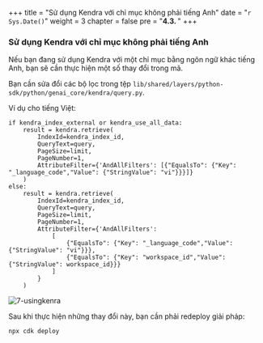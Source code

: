 +++
title = "Sử dụng Kendra với chỉ mục không phải tiếng Anh"
date = "`r Sys.Date()`"
weight = 3
chapter = false
pre = "<b>4.3. </b>"
+++

### Sử dụng Kendra với chỉ mục không phải tiếng Anh

Nếu bạn đang sử dụng Kendra với một chỉ mục bằng ngôn ngữ khác tiếng Anh, bạn sẽ cần thực hiện một số thay đổi trong mã.

Bạn cần sửa đổi các bộ lọc trong tệp `lib/shared/layers/python-sdk/python/genai_core/kendra/query.py`.

Ví dụ cho tiếng Việt:

```
if kendra_index_external or kendra_use_all_data:
    result = kendra.retrieve(
        IndexId=kendra_index_id,
        QueryText=query,
        PageSize=limit,
        PageNumber=1,
        AttributeFilter={'AndAllFilters': [{"EqualsTo": {"Key": "_language_code","Value": {"StringValue": "vi"}}}]}
    )
else:
    result = kendra.retrieve(
        IndexId=kendra_index_id,
        QueryText=query,
        PageSize=limit,
        PageNumber=1,
        AttributeFilter={'AndAllFilters':
            [
                {"EqualsTo": {"Key": "_language_code","Value": {"StringValue": "vi"}}},
                {"EqualsTo": {"Key": "workspace_id","Value": {"StringValue": workspace_id}}}
            ]
        }
    )
```

![7-usingkenra](/Deploying-a-Multi-Model-and-Multi-RAG-Powered-Chatbot-Using-AWS-CDK-on-AWS/images/7-usingkenra/001-7-usingkenra.png?width=90pc)

Sau khi thực hiện những thay đổi này, bạn cần phải redeploy giải pháp:
```
npx cdk deploy
```